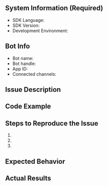 <!-- 
    Have a question? 

    Ask on http://stackoverflow.com/questions/tagged/botframework using the tag "botframework".
-->

## System Information (Required)
* SDK Language: <!-- .NET or Node.js? -->
* SDK Version: <!-- SDK version? -->
* Development Environment: <!-- localhost, Auzure Bot Service, App Service, other -->

## Bot Info
* Bot name: 
* Bot handle: 
* App ID: 
* Connected channels: <!-- Skype, Slack, MS Teams, etc. -->

## Issue Description
<!-- Describe your issue, question, or feature request -->

## Code Example
<!-- Share your bot code that causes the problem. A complete working example is best. -->

## Steps to Reproduce the Issue
1.
2.
3.

## Expected Behavior
<!-- What you expected to happen. -->

## Actual Results
<!-- What actually happened. Please give examples and support it with screenshots, copied output or error messages. -->
